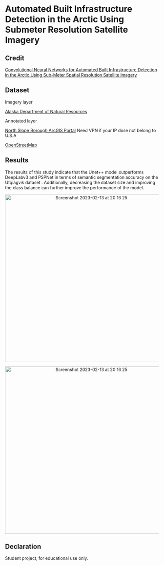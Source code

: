 # Automated Built Infrastructure Detection in the Arctic Using Submeter Resolution Satellite Imagery
## Credit
[Convolutional Neural Networks for Automated Built Infrastructure Detection in the Arctic Using Sub-Meter Spatial Resolution Satellite Imagery](https://www.mdpi.com/2072-4292/14/11/2719)

## Dataset
Imagery layer

[Alaska Department of Natural Resources](http://dnr.alaska.gov/) 

Annotated layer

[North Slope Borough ArcGIS Portal](https://gis-public.north-slope.org/portal/home/) Need VPN if your IP dose not  belong to U.S.A

[OpenStreetMap](https://www.openstreetmap.org/)



## Results


The results of this study indicate that the Unet++ model outperforms DeepLabv3 and PSPNet in terms of semantic segmentation accuracy on the Utqiagvik dataset . Additionally, decreasing the dataset size and improving the class balance can further improve the performance of the model.

<p align="center">
<img width="550" alt="Screenshot 2023-02-13 at 20 16 25" src="https://github.com/Wealhour/CCENproject/assets/50286429/97651262-704f-4135-a047-9257b38e6d7e">
</p>

<p align="center">
<img width="550" alt="Screenshot 2023-02-13 at 20 16 25" src="https://github.com/Wealhour/CCENproject/assets/50286429/925785fa-d88c-48d0-85eb-dc5b2294a364">
</p>




## Declaration
Student project, for educational use only.

















